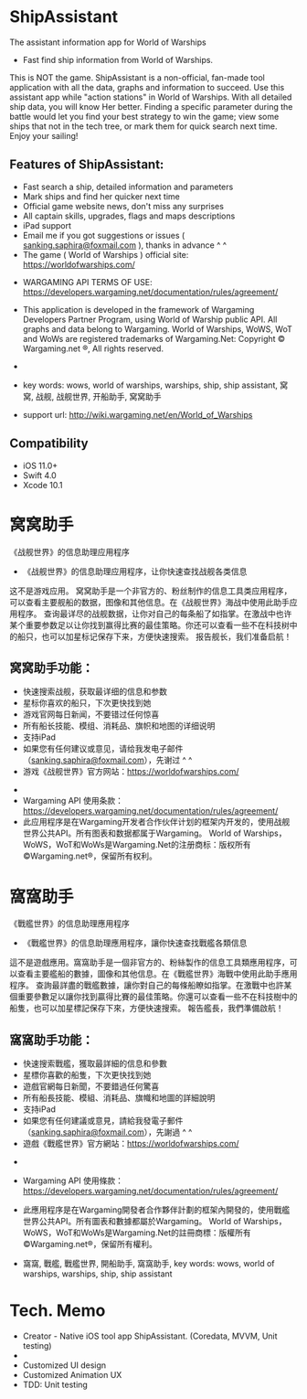 # ShipAssistant
The assistant information app for World of Warships

- Fast find ship information from World of Warships.

This is NOT the game. ShipAssistant is a non-official, fan-made tool application with all the data, graphs and information to succeed. Use this assistant app while "action stations" in World of Warships. 
With all detailed ship data, you will know Her better. Finding a specific parameter during the battle would let you find your best strategy to win the game; view some ships that not in the tech tree, or mark them for quick search next time.
Enjoy your sailing!

## Features of ShipAssistant: 
- Fast search a ship, detailed information and parameters
- Mark ships and find her quicker next time
- Official game website news, don't miss any surprises
- All captain skills, upgrades, flags and maps descriptions
- iPad support
- Email me if you got suggestions or issues ( sanking.saphira@foxmail.com ), thanks in advance ^ ^
- The game ( World of Warships ) official site: https://worldofwarships.com/

* WARGAMING API TERMS OF USE: https://developers.wargaming.net/documentation/rules/agreement/
* This application is developed in the framework of Wargaming Developers Partner Program, using World of Warship public API. All graphs and data belong to Wargaming. World of Warships, WoWS, WoT and WoWs are registered trademarks of Wargaming.Net: Copyright © Wargaming.net ®, All rights reserved.

* 
* key words: wows, world of warships, warships, ship, ship assistant, 窝窝, 战舰, 战舰世界, 开船助手, 窝窝助手
* support url: http://wiki.wargaming.net/en/World_of_Warships

## Compatibility
- iOS 11.0+
- Swift 4.0
- Xcode 10.1

#
# 窝窝助手
《战舰世界》的信息助理应用程序

- 《战舰世界》的信息助理应用程序，让你快速查找战舰各类信息

这不是游戏应用。 窝窝助手是一个非官方的、粉丝制作的信息工具类应用程序，可以查看主要舰船的数据，图像和其他信息。在《战舰世界》海战中使用此助手应用程序。
查询最详尽的战舰数据，让你对自己的每条船了如指掌。在激战中也许某个重要参数足以让你找到赢得比赛的最佳策略。你还可以查看一些不在科技树中的船只，也可以加星标记保存下来，方便快速搜索。
报告舰长，我们准备启航！

## 窝窝助手功能：
- 快速搜索战舰，获取最详细的信息和参数
- 星标你喜欢的船只，下次更快找到她
- 游戏官网每日新闻，不要错过任何惊喜
- 所有船长技能、模组、消耗品、旗帜和地图的详细说明
-  支持iPad
- 如果您有任何建议或意见，请给我发电子邮件（sanking.saphira@foxmail.com），先谢过 ^ ^
- 游戏《战舰世界》官方网站：https://worldofwarships.com/
* 
* Wargaming API 使用条款：https://developers.wargaming.net/documentation/rules/agreement/
* 此应用程序是在Wargaming开发者合作伙伴计划的框架内开发的，使用战舰世界公共API。所有图表和数据都属于Wargaming。 World of Warships，WoWS，WoT和WoWs是Wargaming.Net的注册商标：版权所有©Wargaming.net®，保留所有权利。


#
# 窩窩助手
《戰艦世界》的信息助理應用程序

- 《戰艦世界》的信息助理應用程序，讓你快速查找戰艦各類信息

這不是遊戲應用。窩窩助手是一個非官方的、粉絲製作的信息工具類應用程序，可以查看主要艦船的數據，圖像和其他信息。在《戰艦世界》海戰中使用此助手應用程序。
查詢最詳盡的戰艦數據，讓你對自己的每條船瞭如指掌。在激戰中也許某個重要參數足以讓你找到贏得比賽的最佳策略。你還可以查看一些不在科技樹中的船隻，也可以加星標記保存下來，方便快速搜索。
報告艦長，我們準備啟航！

## 窩窩助手功能：
- 快速搜索戰艦，獲取最詳細的信息和參數
- 星標你喜歡的船隻，下次更快找到她
- 遊戲官網每日新聞，不要錯過任何驚喜
- 所有船長技能、模組、消耗品、旗幟和地圖的詳細說明
- 支持iPad
- 如果您有任何建議或意見，請給我發電子郵件（sanking.saphira@foxmail.com），先謝過 ^ ^
- 遊戲《戰艦世界》官方網站：https://worldofwarships.com/
* 
* Wargaming API 使用條款：https://developers.wargaming.net/documentation/rules/agreement/
* 此應用程序是在Wargaming開發者合作夥伴計劃的框架內開發的，使用戰艦世界公共API。所有圖表和數據都屬於Wargaming。 World of Warships，WoWS，WoT和WoWs是Wargaming.Net的註冊商標：版權所有©Wargaming.net®，保留所有權利。


* 窩窩, 戰艦, 戰艦世界, 開船助手, 窩窩助手, key words: wows, world of warships, warships, ship, ship assistant

# Tech. Memo
- Creator - Native iOS tool app ShipAssistant. (Coredata, MVVM, Unit testing)
- 
- Customized UI design
- Customized Animation UX
- TDD: Unit testing
